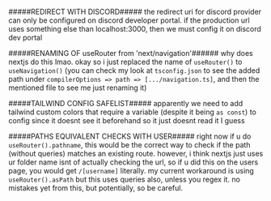 #####REDIRECT WITH DISCORD#####
the redirect uri for discord provider can only be configured on discord developer portal. if the production url uses something else than localhost:3000, then we must config it on discord dev portal


#####RENAMING OF useRouter from 'next/navigation'######
why does nextjs do this lmao. okay so i just replaced the name of `useRouter()` to `useNavigation()` (you can check my look at `tsconfig.json` to see the added path under `compilerOptions => path => [.../navigation.ts]`, and then the mentioned file to see me just renaming it)

#####TAILWIND CONFIG SAFELIST#####
apparently we need to add tailwind custom colors that require a variable (despite it being `as const`) to config since it doesnt see it beforehand so it just doesnt read it I guess

#####PATHS EQUIVALENT CHECKS WITH USER#####
right now if u do `useRouter().pathname`, this would be the correct way to check if the path (without queries) matches an existing route. however, i think nextjs just uses ur folder name isnt of actually checking the url, so if u did this on the users page, you would get `/[username]` literally. my current workaround is using `useRouter().asPath` but this uses queries also, unless you regex it.
no mistakes yet from this, but potentially, so be careful.